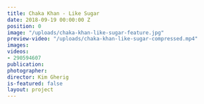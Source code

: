 ```yaml
---
title: Chaka Khan - Like Sugar
date: 2018-09-19 00:00:00 Z
position: 0
image: "/uploads/chaka-khan-like-sugar-feature.jpg"
preview-video: "/uploads/chaka-khan-like-sugar-compressed.mp4"
images: 
videos:
- 290594607
publication:
photographer:
director: Kim Gherig
is-featured: false
layout: project
---
```


